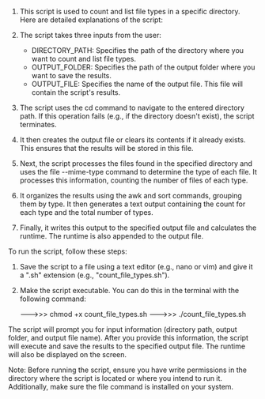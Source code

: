 1) This script is used to count and list file types in a specific directory. Here are detailed explanations of the script:

2) The script takes three inputs from the user:

    - DIRECTORY_PATH: Specifies the path of the directory where you want to count and list file types.
    - OUTPUT_FOLDER: Specifies the path of the output folder where you want to save the results.
    - OUTPUT_FILE: Specifies the name of the output file. This file will contain the script's results.

3) The script uses the cd command to navigate to the entered directory path. If this operation fails (e.g., if the directory doesn't exist), the script terminates.

4) It then creates the output file or clears its contents if it already exists. This ensures that the results will be stored in this file.

5) Next, the script processes the files found in the specified directory and uses the file --mime-type command to determine the type of each file. It processes this information, counting the number of files of each type.

6) It organizes the results using the awk and sort commands, grouping them by type. It then generates a text output containing the count for each type and the total number of types.

7) Finally, it writes this output to the specified output file and calculates the runtime. The runtime is also appended to the output file.




To run the script, follow these steps:

1) Save the script to a file using a text editor (e.g., nano or vim) and give it a ".sh" extension (e.g., "count_file_types.sh").

2) Make the script executable. You can do this in the terminal with the following command:

    --->>> chmod +x count_file_types.sh
    --->>> ./count_file_types.sh

The script will prompt you for input information (directory path, output folder, and output file name). After you provide this information, the script will execute and save the results to the specified output file. The runtime will also be displayed on the screen.

Note: Before running the script, ensure you have write permissions in the directory where the script is located or where you intend to run it. Additionally, make sure the file command is installed on your system.